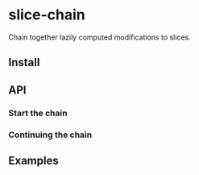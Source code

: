 # slice-chain
Chain together lazily computed modifications to slices.

## Install

## API

### Start the chain

### Continuing the chain

## Examples
